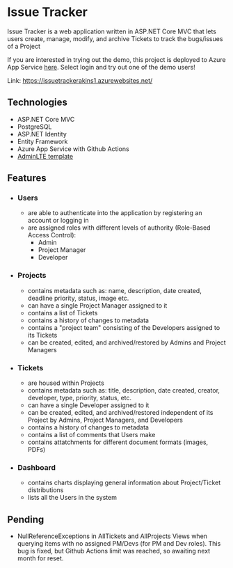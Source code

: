 # Issue Tracker
Issue Tracker is a web application written in ASP.NET Core MVC that lets users create, manage, modify, and archive Tickets to track the bugs/issues of a Project

If you are interested in trying out the demo, this project is deployed to Azure App Service [here](https://issuetrackerakins1.azurewebsites.net/).
Select login and try out one of the demo users!

Link: https://issuetrackerakins1.azurewebsites.net/

## Technologies
- ASP.NET Core MVC
- PostgreSQL
- ASP.NET Identity
- Entity Framework
- Azure App Service with Github Actions
- [AdminLTE template](https://adminlte.io/)

## Features
- ### Users
  - are able to authenticate into the application by registering an account or logging in
  - are assigned roles with different levels of authority (Role-Based Access Control): 
    - Admin
    - Project Manager
    - Developer
- ### Projects
  - contains metadata such as: name, description, date created, deadline priority, status, image etc.
  - can have a single Project Manager assigned to it
  - contains a list of Tickets
  - contains a history of changes to metadata
  - contains a "project team" consisting of the Developers assigned to its Tickets
  - can be created, edited, and archived/restored by Admins and Project Managers
- ### Tickets
  - are housed within Projects
  - contains metadata such as: title, description, date created, creator, developer, type, priority, status, etc.
  - can have a single Developer assigned to it
  - can be created, edited, and archived/restored independent of its Project by Admins, Project Managers, and Developers 
  - contains a history of changes to metadata
  - contains a list of comments that Users make
  - contains attatchments for different document formats (images, PDFs)
- ### Dashboard
  - contains charts displaying general information about Project/Ticket distributions
  - lists all the Users in the system
  
## Pending
- NullReferenceExceptions in AllTickets and AllProjects Views when querying items with no assigned PM/Devs (for PM and Dev roles). 
This bug is fixed, but Github Actions limit was reached, so awaiting next month for reset.
